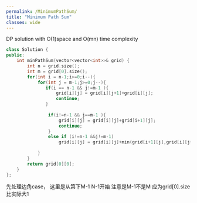 ```yaml
---
permalink: /MinimumPathSum/
title: "Minimum Path Sum"
classes: wide
---
```




DP solution with O(1)space and O(mn) time complexity

```cpp
class Solution {
public:
    int minPathSum(vector<vector<int>>& grid) {
        int n = grid.size();
        int m = grid[0].size();
        for(int i = n-1;i>=0;i--){
            for(int j = m-1;j>=0;j--){
               if(i == n-1 && j!=m-1 ){
                   grid[i][j] = grid[i][j+1]+grid[i][j];
                   continue;
               }
                
                if(i!=n-1 && j==m-1 ){
                    grid[i][j] = grid[i][j]+grid[i+1][j];
                    continue;
                }
                else if (i!=n-1 &&j!=m-1)
                    grid[i][j] = grid[i][j]+min(grid[i+1][j],grid[i][j+1]);
               
            }
        }
        return grid[0][0];
    }
};
```
先处理边角case， 这里是从第下M-1 N-1开始         注意是M-1不是M 应为grid[0].size 比实际大1
